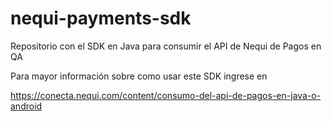 # nequi-payments-sdk
Repositorio con el SDK en Java para consumir el API de Nequi de Pagos en QA

Para mayor información sobre como usar este SDK ingrese en 

https://conecta.nequi.com/content/consumo-del-api-de-pagos-en-java-o-android